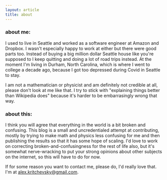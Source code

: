```yaml
---
layout: article
title: about
---
```


### about me:

I used to live in Seattle and worked as a software engineer at Amazon and Dropbox. I wasn't especially happy to work at either but there were good parts too. Instead of buying a big million dollar Seattle house like you're supposed to I keep quitting and doing a lot of road trips instead. At the moment I'm living in Durham, North Carolina, which is where I went to college a decade ago, because I got too depressed during Covid in Seattle to stay.

I am not a mathematician or physicist and am definitely not credible at all, please don't look at me like that. I try to stick with "explaining things better than Wikipedia does" because it's harder to be embarrasingly wrong that way.

### about this:

I think you will agree that everything in the world is a bit broken and confusing. This blog is a small and uncredentialed attempt at contributing, mostly by trying to make math and physics less confusing for me and then publishing the results so that it has some hope of scaling. I'd love to work on correcting broken-and-confusingness for the rest of life also, but it's somewhat nerve-wracking to put your strong opinions about other subjects on the internet, so this will have to do for now.

If for some reason you want to contact me, please do, I'd really love that. I'm at <alex.kritchevsky@gmail.com>. 